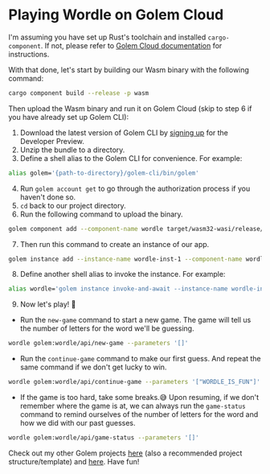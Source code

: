 # Playing Wordle on Golem Cloud

I'm assuming you have set up Rust's toolchain and installed `cargo-component`. If not, please refer to [Golem Cloud documentation](https://preview1.golem.cloud/learn/rust) for instructions.

With that done, let's start by building our Wasm binary with the following command:

  ```bash
  cargo component build --release -p wasm
  ```

Then upload the Wasm binary and run it on Golem Cloud (skip to step 6 if you have already set up Golem CLI):

1. Download the latest version of Golem CLI by [signing up](https://golem.cloud/sign-up) for the Developer Preview.
2. Unzip the bundle to a directory.
3. Define a shell alias to the Golem CLI for convenience. For example:

  ```bash
  alias golem='{path-to-directory}/golem-cli/bin/golem'
  ```

4. Run `golem account get` to go through the authorization process if you haven't done so.
5. `cd` back to our project directory.
6. Run the following command to upload the binary.

  ```bash
  golem component add --component-name wordle target/wasm32-wasi/release/wordle.wasm
  ```

7. Then run this command to create an instance of our app.

  ```bash
  golem instance add --instance-name wordle-inst-1 --component-name wordle
  ```

8. Define another shell alias to invoke the instance. For example:

  ```bash
  alias wordle='golem instance invoke-and-await --instance-name wordle-inst-1 --component-name wordle --function $*'
  ```

9. Now let's play! 🎉

  * Run the `new-game` command to start a new game. The game will tell us the number of letters for the word we'll be guessing.

  ```bash
  wordle golem:wordle/api/new-game --parameters '[]'
  ```

  * Run the `continue-game` command to make our first guess. And repeat the same command if we don't get lucky to win.

  ```bash
  wordle golem:wordle/api/continue-game --parameters '["WORDLE_IS_FUN"]'
  ```

  * If the game is too hard, take some breaks.😅  Upon resuming, if we don't remember where the game is at, we can always run the `game-status` command to remind ourselves of the number of letters for the word and how we did with our past guesses.

  ```bash
  wordle golem:wordle/api/game-status --parameters '[]'
  ```

Check out my other Golem projects [here](https://github.com/ithinkicancode/golem-fibonacci) (also a recommended project structure/template) and [here](https://github.com/ithinkicancode/golem-todo-list). Have fun!
